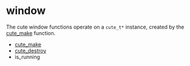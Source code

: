 # window
The cute window functions operate on a `cute_t*` instance, created by the [cute_make](https://github.com/RandyGaul/cute_framework/blob/master/doc/window/cute_make.md) function.

- [cute_make](https://github.com/RandyGaul/cute_framework/blob/master/doc/window/cute_make.md)
- [cute_destroy](https://github.com/RandyGaul/cute_framework/blob/master/doc/window/cute_destroy.md)
- is_running
